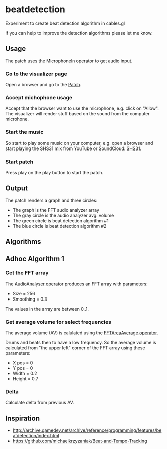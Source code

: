 # beatdetection
Experiment to create beat detection algorithm in cables.gl

If you can help to improve the detection algorithms please let me know.

## Usage

The patch uses the MicrophoneIn operator to get audio input.

### Go to the visualizer page 
Open a browser and go to the [Patch](https://cables.gl/p/2ESFH8).

### Accept michophone usage
Accept that the browser want to use the microphone, e.g. click on "Allow". 
The visualizer will render stuff based on the sound from the computer microhone.

### Start the music
So start to play some music on your computer, e.g. open a browser and start playing the SHS31 mix from YouTube or SoundCloud:
[SHS31](https://soundcloud.com/rafaelcalazans/shs-31-lady-starlight-x-rodhad-x-speedy-j-live-160k/).

### Start patch
Press play on the play button to start the patch.

## Output
The patch renders a graph and three circles:
- The graph is the FFT audio analyzer array
- The gray circle is the audio analyzer avg. volume
- The green circle is beat detection algorithm #1
- The blue circle is beat detection algorithm #2

## Algorithms

## Adhoc Algorithm 1

### Get the FFT array 
The [AudioAnalyser operator](https://cables.gl/op/Ops.WebAudio.AudioAnalyzer_v2?w=examples) produces an FFT array with parameters:
* Size = 256
* Smoothing = 0.3

The values in the array are between 0..1.

### Get average volume for select frequencies
The average volume (AV) is calulated using the 
[FFTAreaAverage operator](https://cables.gl/op/Ops.WebAudio.FFTAreaAverage_v2?w=examples).

Drums and beats then to have a low frequency.
So the average volume is calculated from "the upper left" corner of the FFT array using these parameters:
*  X pos = 0
*  Y pos = 0
*  Width = 0.2
*  Height = 0.7

### Delta

Calculate delta from previous AV.

## Inspiration

* http://archive.gamedev.net/archive/reference/programming/features/beatdetection/index.html
* https://github.com/michaelkrzyzaniak/Beat-and-Tempo-Tracking







